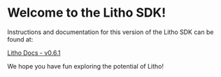 # Welcome to the Litho SDK!

Instructions and documentation for this version of the Litho SDK can be found at:

[Litho Docs - v0.6.1](https://documentation.litho.cc/versions/v0.6.1/)

We hope you have fun exploring the potential of Litho!

